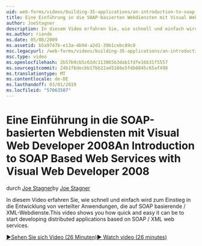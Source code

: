 ```yaml
---
uid: web-forms/videos/building-35-applications/an-introduction-to-soap-based-web-services-with-visual-web-developer-2008
title: Eine Einführung in die SOAP-basierten Webdiensten mit Visual Web Developer 2008 | Microsoft-Dokumentation
author: JoeStagner
description: In diesem Video erfahren Sie, wie schnell und einfach wird zum Einstieg in die Entwicklung von verteilter Anwendungen, die auf SOAP basierende / XML-Webdienste.
ms.author: riande
ms.date: 05/08/2009
ms.assetid: b5a97476-e13a-4b94-a2d1-39b1cebc89c8
msc.legacyurl: /web-forms/videos/building-35-applications/an-introduction-to-soap-based-web-services-with-visual-web-developer-2008
msc.type: video
ms.openlocfilehash: 2b57b9cb5c62dc113065b3dab1fdfe16b31f5557
ms.sourcegitcommit: 24b1f6decbb17bb22a45166e5fdb0845c65af498
ms.translationtype: MT
ms.contentlocale: de-DE
ms.lasthandoff: 03/01/2019
ms.locfileid: "57063507"
---
```

<a name="an-introduction-to-soap-based-web-services-with-visual-web-developer-2008"></a><span data-ttu-id="4612c-103">Eine Einführung in die SOAP-basierten Webdiensten mit Visual Web Developer 2008</span><span class="sxs-lookup"><span data-stu-id="4612c-103">An Introduction to SOAP Based Web Services with Visual Web Developer 2008</span></span>
====================
<span data-ttu-id="4612c-104">durch [Joe Stagner](https://github.com/JoeStagner)</span><span class="sxs-lookup"><span data-stu-id="4612c-104">by [Joe Stagner](https://github.com/JoeStagner)</span></span>

<span data-ttu-id="4612c-105">In diesem Video erfahren Sie, wie schnell und einfach wird zum Einstieg in die Entwicklung von verteilter Anwendungen, die auf SOAP basierende / XML-Webdienste.</span><span class="sxs-lookup"><span data-stu-id="4612c-105">This video shows you how quick and easy it can be to start developing distributed applications based on SOAP / XML web services.</span></span>

[<span data-ttu-id="4612c-106">&#9654;Sehen Sie sich Video (26 Minuten)</span><span class="sxs-lookup"><span data-stu-id="4612c-106">&#9654; Watch video (26 minutes)</span></span>](https://channel9.msdn.com/Blogs/ASP-NET-Site-Videos/an-introduction-to-soap-based-web-services-with-visual-web-developer-2008)

